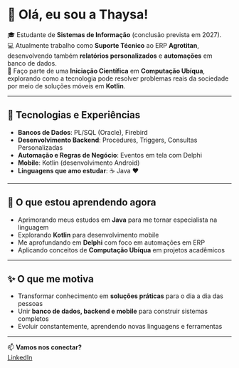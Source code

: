 # 👋 Olá, eu sou a Thaysa!  

🎓 Estudante de **Sistemas de Informação** (conclusão prevista em 2027).  
💻 Atualmente trabalho como **Suporte Técnico** ao ERP **Agrotitan**, desenvolvendo também **relatórios personalizados** e **automações** em banco de dados.  
🔬 Faço parte de uma **Iniciação Científica** em **Computação Ubíqua**, explorando como a tecnologia pode resolver problemas reais da sociedade por meio de soluções móveis em **Kotlin**.  

---

## 🚀 Tecnologias e Experiências
- **Bancos de Dados**: PL/SQL (Oracle), Firebird  
- **Desenvolvimento Backend**: Procedures, Triggers, Consultas Personalizadas  
- **Automação e Regras de Negócio**: Eventos em tela com Delphi  
- **Mobile**: Kotlin (desenvolvimento Android)  
- **Linguagens que amo estudar**: ☕ Java ❤️  

---

## 🌱 O que estou aprendendo agora
- Aprimorando meus estudos em **Java** para me tornar especialista na linguagem  
- Explorando **Kotlin** para desenvolvimento mobile  
- Me aprofundando em **Delphi** com foco em automações em ERP  
- Aplicando conceitos de **Computação Ubíqua** em projetos acadêmicos  

---

## ✨ O que me motiva
- Transformar conhecimento em **soluções práticas** para o dia a dia das pessoas  
- Unir **banco de dados, backend e mobile** para construir sistemas completos  
- Evoluir constantemente, aprendendo novas linguagens e ferramentas  

---

📫 **Vamos nos conectar?**  
[LinkedIn](https://www.linkedin.com/in/thaysa-estandislau-414814275/)
